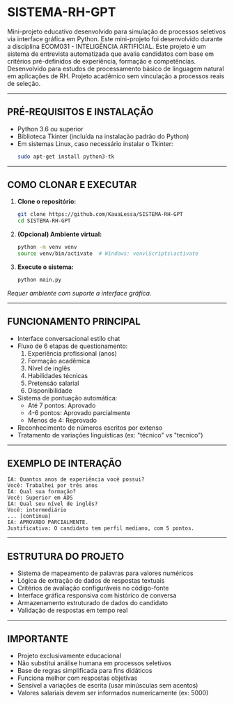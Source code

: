 # SISTEMA-RH-GPT

Mini-projeto educativo desenvolvido para simulação de processos seletivos via interface gráfica em Python. Este mini-projeto foi desenvolvido durante a disciplina ECOM031 - INTELIGÊNCIA ARTIFICIAL. Este projeto é um sistema de entrevista automatizada que avalia candidatos com base em critérios pré-definidos de experiência, formação e competências. Desenvolvido para estudos de processamento básico de linguagem natural em aplicações de RH. Projeto acadêmico sem vinculação a processos reais de seleção.

---

## PRÉ-REQUISITOS E INSTALAÇÃO

* Python 3.6 ou superior
* Biblioteca Tkinter (incluída na instalação padrão do Python)
* Em sistemas Linux, caso necessário instalar o Tkinter:
  ```bash
  sudo apt-get install python3-tk
  ```

---

## COMO CLONAR E EXECUTAR

1. **Clone o repositório:**
   ```bash
   git clone https://github.com/KauaLessa/SISTEMA-RH-GPT
   cd SISTEMA-RH-GPT
   ```

2. **(Opcional) Ambiente virtual:**
   ```bash
   python -m venv venv
   source venv/bin/activate  # Windows: venv\Scripts\activate
   ```

3. **Execute o sistema:**
   ```bash
   python main.py
   ```

*Requer ambiente com suporte a interface gráfica.*

---

## FUNCIONAMENTO PRINCIPAL

* Interface conversacional estilo chat
* Fluxo de 6 etapas de questionamento:
  1. Experiência profissional (anos)
  2. Formação acadêmica
  3. Nível de inglês
  4. Habilidades técnicas
  5. Pretensão salarial
  6. Disponibilidade
* Sistema de pontuação automática:
  - Até 7 pontos: Aprovado
  - 4-6 pontos: Aprovado parcialmente
  - Menos de 4: Reprovado
* Reconhecimento de números escritos por extenso
* Tratamento de variações linguísticas (ex: "técnico" vs "tecnico")

---

## EXEMPLO DE INTERAÇÃO

```
IA: Quantos anos de experiência você possui?
Você: Trabalhei por três anos
IA: Qual sua formação?
Você: Superior em ADS
IA: Qual seu nível de inglês?
Você: intermediário
... [continua]
IA: APROVADO PARCIALMENTE.
Justificativa: O candidato tem perfil mediano, com 5 pontos.
```

---

## ESTRUTURA DO PROJETO

* Sistema de mapeamento de palavras para valores numéricos
* Lógica de extração de dados de respostas textuais
* Critérios de avaliação configuráveis no código-fonte
* Interface gráfica responsiva com histórico de conversa
* Armazenamento estruturado de dados do candidato
* Validação de respostas em tempo real

---

## IMPORTANTE

* Projeto exclusivamente educacional
* Não substitui análise humana em processos seletivos
* Base de regras simplificada para fins didáticos
* Funciona melhor com respostas objetivas
* Sensível a variações de escrita (usar minúsculas sem acentos)
* Valores salariais devem ser informados numericamente (ex: 5000)
